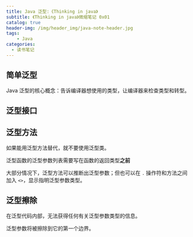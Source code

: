 ```yaml
---
title: Java 泛型:《Thinking in java》
subtitle: 《Thinking in java》微缩笔记 0x01
catalog: true
header-img: /img/header_img/java-note-header.jpg
tags:
    - Java
categories:
  - 读书笔记
---
```


## 简单泛型

Java 泛型的核心概念：告诉编译器想使用的类型，让编译器来检查类型和转型。

## 泛型接口

## 泛型方法

如果能用泛型方法替代，就不要使用泛型类。

泛型函数的泛型参数列表需要写在函数的返回类型**之前**

大部分情况下，泛型方法可以推断出泛型参数；但也可以在 `.` 操作符和方法之间加入 `<>`，显示指明泛型参数类型。  

## 泛型擦除

在泛型代码内部，无法获得任何有关泛型参数类型的信息。

泛型参数将被擦除到它的第一个边界。




